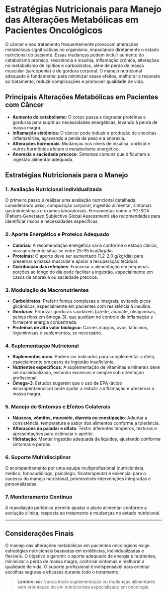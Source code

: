 
# Estratégias Nutricionais para Manejo das Alterações Metabólicas em Pacientes Oncológicos

O câncer e seu tratamento frequentemente provocam alterações metabólicas significativas no organismo, impactando diretamente o estado nutricional do paciente. Essas mudanças podem incluir aumento do catabolismo proteico, resistência à insulina, inflamação crônica, alterações no metabolismo de lipídios e carboidratos, além de perda de massa muscular (sarcopenia) e de gordura corporal. O manejo nutricional adequado é fundamental para minimizar esses efeitos, melhorar a resposta ao tratamento, reduzir complicações e promover qualidade de vida.

## Principais Alterações Metabólicas em Pacientes com Câncer

- **Aumento do catabolismo**: O corpo passa a degradar proteínas e gorduras para suprir as necessidades energéticas, levando à perda de massa magra.
- **Inflamação sistêmica**: O câncer pode induzir a produção de citocinas inflamatórias, agravando a perda de peso e a anorexia.
- **Alterações hormonais**: Mudanças nos níveis de insulina, cortisol e outros hormônios afetam o metabolismo energético.
- **Anorexia e saciedade precoce**: Sintomas comuns que dificultam a ingestão alimentar adequada.

## Estratégias Nutricionais para o Manejo

### 1. Avaliação Nutricional Individualizada

O primeiro passo é realizar uma avaliação nutricional detalhada, considerando peso, composição corporal, ingestão alimentar, sintomas gastrointestinais e exames laboratoriais. Ferramentas como o PG-SGA (Patient-Generated Subjective Global Assessment) são recomendadas para identificar riscos e necessidades específicas.

### 2. Aporte Energético e Proteico Adequado

- **Calorias**: A recomendação energética varia conforme o estado clínico, mas geralmente situa-se entre 25-35 kcal/kg/dia.
- **Proteínas**: O aporte deve ser aumentado (1,2-2,0 g/kg/dia) para preservar a massa muscular e apoiar a recuperação tecidual.
- **Distribuição das refeições**: Fracionar a alimentação em pequenas porções ao longo do dia pode facilitar a ingestão, especialmente em casos de anorexia ou saciedade precoce.

### 3. Modulação de Macronutrientes

- **Carboidratos**: Preferir fontes complexas e integrais, evitando picos glicêmicos, especialmente em pacientes com resistência à insulina.
- **Gorduras**: Priorizar gorduras saudáveis (azeite, abacate, oleaginosas, peixes ricos em ômega-3), que auxiliam no controle da inflamação e fornecem energia concentrada.
- **Proteínas de alto valor biológico**: Carnes magras, ovos, laticínios, leguminosas e suplementos, se necessário.

### 4. Suplementação Nutricional

- **Suplementos orais**: Podem ser indicados para complementar a dieta, especialmente em casos de ingestão insuficiente.
- **Nutrientes específicos**: A suplementação de vitaminas e minerais deve ser individualizada, evitando excessos e sempre sob orientação profissional.
- **Ômega-3**: Estudos sugerem que o uso de EPA (ácido eicosapentaenoico) pode ajudar a reduzir a inflamação e preservar a massa magra.

### 5. Manejo de Sintomas e Efeitos Colaterais

- **Náuseas, vômitos, mucosite, diarreia ou constipação**: Adaptar a consistência, temperatura e sabor dos alimentos conforme a tolerância.
- **Alterações do paladar e olfato**: Testar diferentes temperos, texturas e apresentações para estimular o apetite.
- **Hidratação**: Manter ingestão adequada de líquidos, ajustando conforme sintomas e perdas.

### 6. Suporte Multidisciplinar

O acompanhamento por uma equipe multiprofissional (nutricionista, médico, fonoaudiólogo, psicólogo, fisioterapeuta) é essencial para o sucesso do manejo nutricional, promovendo intervenções integradas e personalizadas.

### 7. Monitoramento Contínuo

A reavaliação periódica permite ajustar o plano alimentar conforme a evolução clínica, resposta ao tratamento e mudanças no estado nutricional.

---

## Considerações Finais

O manejo das alterações metabólicas em pacientes oncológicos exige estratégias nutricionais baseadas em evidências, individualizadas e flexíveis. O objetivo é garantir o aporte adequado de energia e nutrientes, minimizar a perda de massa magra, controlar sintomas e melhorar a qualidade de vida. O suporte profissional é indispensável para orientar escolhas seguras e eficazes durante todo o tratamento.

> **Lembre-se:** Nunca inicie suplementação ou mudanças alimentares sem orientação de um nutricionista especializado em oncologia.
```
